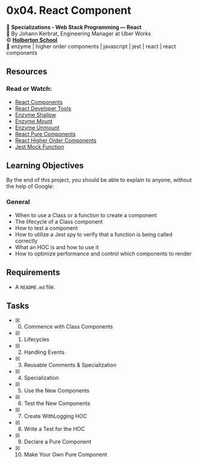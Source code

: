 # 0x04. React Component

📁 **Specializations - Web Stack Programming — React**  
👤 By Johann Kerbrat, Engineering Manager at Uber Works  
© **[Holberton School](https://www.holbertonschool.com/)**  
🔖 enzyme | higher order components | javascript | jest | react | react components

## Resources
### Read or Watch:
* [React Components](https://reactjs.org/docs/react-component.html)
* [React Developer Tools](https://chrome.google.com/webstore/detail/react-developer-tools/fmkadmapgofadopljbjfkapdkoienihi)
* [Enzyme Shallow](https://enzymejs.github.io/enzyme/docs/api/shallow.html)
* [Enzyme Mount](https://enzymejs.github.io/enzyme/docs/api/ReactWrapper/mount.html)
* [Enzyme Unmount](https://enzymejs.github.io/enzyme/docs/api/ReactWrapper/unmount.html)
* [React Pure Components](https://reactjs.org/docs/react-api.html#reactpurecomponent)
* [React Higher Order Components](https://reactjs.org/docs/higher-order-components.html)
* [Jest Mock Function](https://jestjs.io/docs/en/jest-object#mock-functions)

## Learning Objectives
By the end of this project, you should be able to explain to anyone, without the help of Google:
### General
* When to use a Class or a function to create a component
* The lifecycle of a Class component
* How to test a component
* How to utilize a Jest spy to verify that a function is being called correctly
* What an HOC is and how to use it
* How to optimize performance and control which components to render

## Requirements
* A `README.md` file.

## Tasks
* [x] 0. Commence with Class Components
* [x] 1. Lifecycles
* [x] 2. Handling Events
* [x] 3. Reusable Comments & Specialization
* [x] 4. Specialization
* [x] 5. Use the New Components
* [x] 6. Test the New Components
* [x] 7. Create WithLogging HOC
* [x] 8. Write a Test for the HOC
* [x] 9. Declare a Pure Component
* [x] 10. Make Your Own Pure Component
